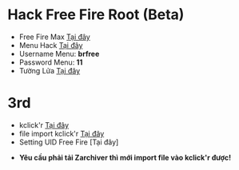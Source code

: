 # Hack Free Fire Root (Beta)
* Free Fire Max [Tại đây](https://www.mediafire.com/file/mzoq1559nvqg7j0/Free_Fire_Max_2.115.xapk/file?dkey=bnow5d22iob&r=985)
* Menu Hack [Tại đây](https://www.mediafire.com/file/o4ngzdbibvakn6l/%25F0%259D%2590%2581%25CA%2580_%25F0%259D%2590%258C%25E1%25B4%258F%25E1%25B4%2585%25E1%25B4%2587_%25F0%259D%2590%2591%25E1%25B4%258F%25E1%25B4%258F%25E1%25B4%259B_%25F0%259D%2590%2588%25C9%25B4%25E1%25B4%258A%25E1%25B4%2587%25E1%25B4%2584%25E1%25B4%259B%25E1%25B4%258F%25CA%2580.apk/file?dkey=nzyrpwxozgd&r=545)
* Username Menu: **brfree**
* Password Menu: **11**
* Tường Lửa [Tại đây](https://www.mediafire.com/file/9x2flh7mmizi04b/ByPass_Antiban_Rethink_Update_New_V5.7z/file?dkey=u6e6g1xbpwq&r=1246)

# 3rd
- kclick'r [Tại đây](https://github.com/Nain57/Smart-AutoClicker/releases/download/3.4.0-beta01/smartautoclicker-fDroid-release.apk)
- file import kclick'r [Tại đây](https://github.com/lpham0734/ff/raw/refs/heads/main/Setting_Kclick_CowPy.zip)
- Setting UID Free Fire [Tại đây]
* **Yêu cầu phải tải Zarchiver thì mới import file vào kclick'r được!**
